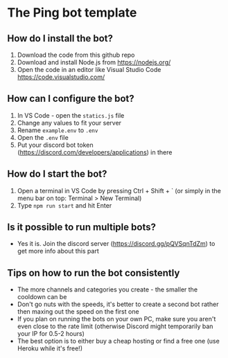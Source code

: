 # The Ping bot template


## How do I install the bot?
1. Download the code from this github repo
2. Download and install Node.js from https://nodejs.org/
3. Open the code in an editor like Visual Studio Code https://code.visualstudio.com/

## How can I configure the bot?
1. In VS Code - open the `statics.js` file
2. Change any values to fit your server
3. Rename `example.env` to `.env`
4. Open the `.env` file
5. Put your discord bot token (https://discord.com/developers/applications) in there

## How do I start the bot?
1. Open a terminal in VS Code by pressing Ctrl + Shift + ` (or simply in the menu bar on top: Terminal > New Terminal)
2. Type `npm run start` and hit Enter

## Is it possible to run multiple bots?
- Yes it is. Join the discord server (https://discord.gg/pQVSqnTdZm) to get more info about this part

## Tips on how to run the bot consistently
- The more channels and categories you create - the smaller the cooldown can be
- Don't go nuts with the speeds, it's better to create a second bot rather then maxing out the speed on the first one
- If you plan on running the bots on your own PC, make sure you aren't even close to the rate limit (otherwise Discord might temporarily ban your IP for 0.5-2 hours)
- The best option is to either buy a cheap hosting or find a free one (use Heroku while it's free!)
